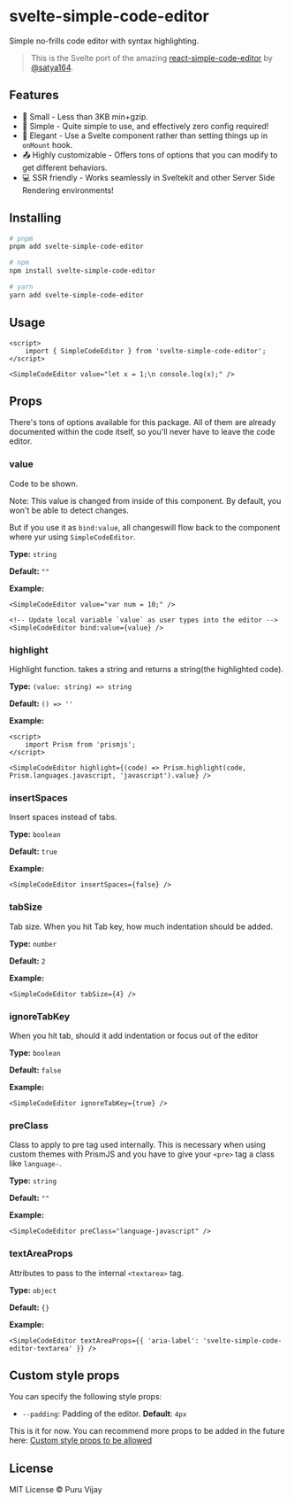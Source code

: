 # svelte-simple-code-editor

Simple no-frills code editor with syntax highlighting.

> This is the Svelte port of the amazing [react-simple-code-editor](https://github.com/satya164/react-simple-code-editor) by [@satya164](https://github.com/satya164).

## Features

- 🤏 Small - Less than 3KB min+gzip.
- 🐇 Simple - Quite simple to use, and effectively zero config required!
- 🧙 Elegant - Use a Svelte component rather than setting things up in `onMount` hook.
- 📤 Highly customizable - Offers tons of options that you can modify to get different behaviors.
- 💻 SSR friendly - Works seamlessly in Sveltekit and other Server Side Rendering environments!

## Installing

```sh
# pnpm
pnpm add svelte-simple-code-editor

# npm
npm install svelte-simple-code-editor

# yarn
yarn add svelte-simple-code-editor
```

## Usage

```svelte
<script>
	import { SimpleCodeEditor } from 'svelte-simple-code-editor';
</script>

<SimpleCodeEditor value="let x = 1;\n console.log(x);" />
```

## Props

There's tons of options available for this package. All of them are already documented within the code itself, so you'll never have to leave the code editor.

### value

Code to be shown.

Note: This value is changed from inside of this component. By default, you won't be able to detect changes.

But if you use it as `bind:value`, all changeswill flow back to the component where yur using `SimpleCodeEditor`.

**Type:** `string`

**Default:** `""`

**Example:**

```svelte
<SimpleCodeEditor value="var num = 10;" />

<!-- Update local variable `value` as user types into the editor -->
<SimpleCodeEditor bind:value={value} />
```

### highlight

Highlight function. takes a string and returns a string(the highlighted code).

**Type:** `(value: string) => string`

**Default:** `() => ''`

**Example:**

```svelte
<script>
	import Prism from 'prismjs';
</script>

<SimpleCodeEditor highlight={(code) => Prism.highlight(code, Prism.languages.javascript, 'javascript').value} />
```

### insertSpaces

Insert spaces instead of tabs.

**Type:** `boolean`

**Default:** `true`

**Example:**

```svelte
<SimpleCodeEditor insertSpaces={false} />
```

### tabSize

Tab size. When you hit Tab key, how much indentation should be added.

**Type:** `number`

**Default:** `2`

**Example:**

```svelte
<SimpleCodeEditor tabSize={4} />
```

### ignoreTabKey

When you hit tab, should it add indentation or focus out of the editor

**Type:** `boolean`

**Default:** `false`

**Example:**

```svelte
<SimpleCodeEditor ignoreTabKey={true} />
```

### preClass

Class to apply to pre tag used internally. This is necessary when using custom themes with PrismJS and you have to give your `<pre>` tag a class like `language-`.

**Type:** `string`

**Default:** `""`

**Example:**

```svelte
<SimpleCodeEditor preClass="language-javascript" />
```

### textAreaProps

Attributes to pass to the internal `<textarea>` tag.

**Type:** `object`

**Default:** `{}`

**Example:**

```svelte
<SimpleCodeEditor textAreaProps={{ 'aria-label': 'svelte-simple-code-editor-textarea' }} />
```

## Custom style props

You can specify the following style props:

- `--padding`: Padding of the editor. **Default**: `4px`

This is it for now. You can recommend more props to be added in the future here: [Custom style props to be allowed](https://github.com/PuruVJ/svelte-simple-code-editor/issues/1)

## License

MIT License © Puru Vijay
